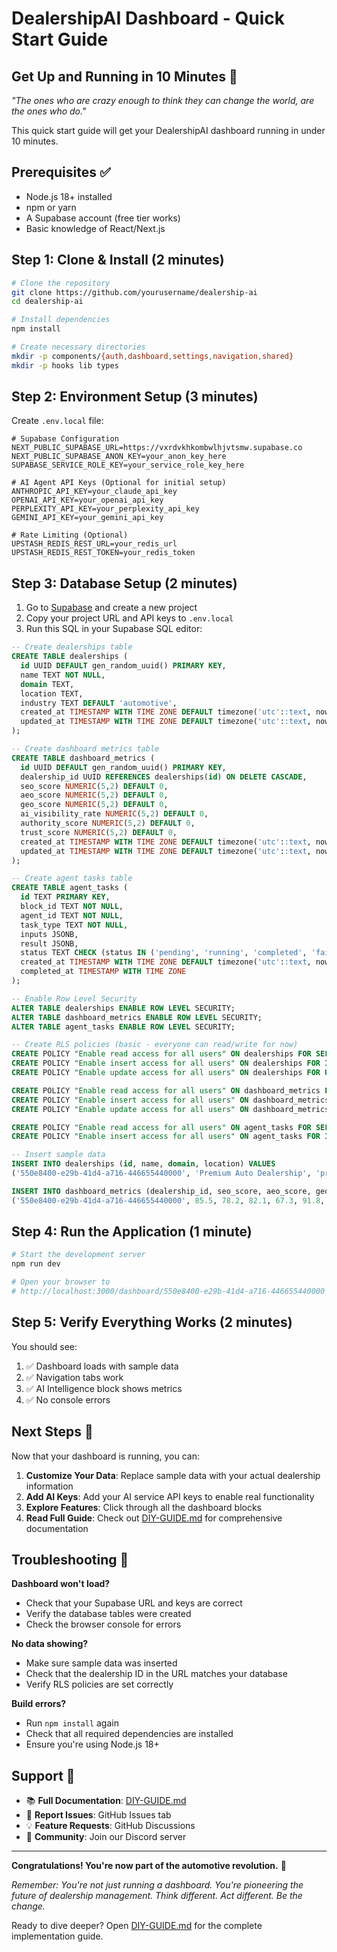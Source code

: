 # DealershipAI Dashboard - Quick Start Guide
## Get Up and Running in 10 Minutes 🚀

*"The ones who are crazy enough to think they can change the world, are the ones who do."*

This quick start guide will get your DealershipAI dashboard running in under 10 minutes.

## Prerequisites ✅

- Node.js 18+ installed
- npm or yarn
- A Supabase account (free tier works)
- Basic knowledge of React/Next.js

## Step 1: Clone & Install (2 minutes)

```bash
# Clone the repository
git clone https://github.com/yourusername/dealership-ai
cd dealership-ai

# Install dependencies
npm install

# Create necessary directories
mkdir -p components/{auth,dashboard,settings,navigation,shared}
mkdir -p hooks lib types
```

## Step 2: Environment Setup (3 minutes)

Create `.env.local` file:

```env
# Supabase Configuration
NEXT_PUBLIC_SUPABASE_URL=https://vxrdvkhkombwlhjvtsmw.supabase.co
NEXT_PUBLIC_SUPABASE_ANON_KEY=your_anon_key_here
SUPABASE_SERVICE_ROLE_KEY=your_service_role_key_here

# AI Agent API Keys (Optional for initial setup)
ANTHROPIC_API_KEY=your_claude_api_key
OPENAI_API_KEY=your_openai_api_key
PERPLEXITY_API_KEY=your_perplexity_api_key
GEMINI_API_KEY=your_gemini_api_key

# Rate Limiting (Optional)
UPSTASH_REDIS_REST_URL=your_redis_url
UPSTASH_REDIS_REST_TOKEN=your_redis_token
```

## Step 3: Database Setup (2 minutes)

1. Go to [Supabase](https://supabase.com) and create a new project
2. Copy your project URL and API keys to `.env.local`
3. Run this SQL in your Supabase SQL editor:

```sql
-- Create dealerships table
CREATE TABLE dealerships (
  id UUID DEFAULT gen_random_uuid() PRIMARY KEY,
  name TEXT NOT NULL,
  domain TEXT,
  location TEXT,
  industry TEXT DEFAULT 'automotive',
  created_at TIMESTAMP WITH TIME ZONE DEFAULT timezone('utc'::text, now()) NOT NULL,
  updated_at TIMESTAMP WITH TIME ZONE DEFAULT timezone('utc'::text, now()) NOT NULL
);

-- Create dashboard metrics table
CREATE TABLE dashboard_metrics (
  id UUID DEFAULT gen_random_uuid() PRIMARY KEY,
  dealership_id UUID REFERENCES dealerships(id) ON DELETE CASCADE,
  seo_score NUMERIC(5,2) DEFAULT 0,
  aeo_score NUMERIC(5,2) DEFAULT 0,
  geo_score NUMERIC(5,2) DEFAULT 0,
  ai_visibility_rate NUMERIC(5,2) DEFAULT 0,
  authority_score NUMERIC(5,2) DEFAULT 0,
  trust_score NUMERIC(5,2) DEFAULT 0,
  created_at TIMESTAMP WITH TIME ZONE DEFAULT timezone('utc'::text, now()) NOT NULL,
  updated_at TIMESTAMP WITH TIME ZONE DEFAULT timezone('utc'::text, now()) NOT NULL
);

-- Create agent tasks table
CREATE TABLE agent_tasks (
  id TEXT PRIMARY KEY,
  block_id TEXT NOT NULL,
  agent_id TEXT NOT NULL,
  task_type TEXT NOT NULL,
  inputs JSONB,
  result JSONB,
  status TEXT CHECK (status IN ('pending', 'running', 'completed', 'failed', 'escalated')),
  created_at TIMESTAMP WITH TIME ZONE DEFAULT timezone('utc'::text, now()) NOT NULL,
  completed_at TIMESTAMP WITH TIME ZONE
);

-- Enable Row Level Security
ALTER TABLE dealerships ENABLE ROW LEVEL SECURITY;
ALTER TABLE dashboard_metrics ENABLE ROW LEVEL SECURITY;
ALTER TABLE agent_tasks ENABLE ROW LEVEL SECURITY;

-- Create RLS policies (basic - everyone can read/write for now)
CREATE POLICY "Enable read access for all users" ON dealerships FOR SELECT USING (true);
CREATE POLICY "Enable insert access for all users" ON dealerships FOR INSERT WITH CHECK (true);
CREATE POLICY "Enable update access for all users" ON dealerships FOR UPDATE USING (true);

CREATE POLICY "Enable read access for all users" ON dashboard_metrics FOR SELECT USING (true);
CREATE POLICY "Enable insert access for all users" ON dashboard_metrics FOR INSERT WITH CHECK (true);
CREATE POLICY "Enable update access for all users" ON dashboard_metrics FOR UPDATE USING (true);

CREATE POLICY "Enable read access for all users" ON agent_tasks FOR SELECT USING (true);
CREATE POLICY "Enable insert access for all users" ON agent_tasks FOR INSERT WITH CHECK (true);

-- Insert sample data
INSERT INTO dealerships (id, name, domain, location) VALUES
('550e8400-e29b-41d4-a716-446655440000', 'Premium Auto Dealership', 'premiumauto.com', 'Cape Coral, FL');

INSERT INTO dashboard_metrics (dealership_id, seo_score, aeo_score, geo_score, ai_visibility_rate, authority_score, trust_score) VALUES
('550e8400-e29b-41d4-a716-446655440000', 85.5, 78.2, 82.1, 67.3, 91.8, 88.4);
```

## Step 4: Run the Application (1 minute)

```bash
# Start the development server
npm run dev

# Open your browser to
# http://localhost:3000/dashboard/550e8400-e29b-41d4-a716-446655440000
```

## Step 5: Verify Everything Works (2 minutes)

You should see:
1. ✅ Dashboard loads with sample data
2. ✅ Navigation tabs work
3. ✅ AI Intelligence block shows metrics
4. ✅ No console errors

## Next Steps 🎯

Now that your dashboard is running, you can:

1. **Customize Your Data**: Replace sample data with your actual dealership information
2. **Add AI Keys**: Add your AI service API keys to enable real functionality
3. **Explore Features**: Click through all the dashboard blocks
4. **Read Full Guide**: Check out [DIY-GUIDE.md](./DIY-GUIDE.md) for comprehensive documentation

## Troubleshooting 🔧

**Dashboard won't load?**
- Check that your Supabase URL and keys are correct
- Verify the database tables were created
- Check the browser console for errors

**No data showing?**
- Make sure sample data was inserted
- Check that the dealership ID in the URL matches your database
- Verify RLS policies are set correctly

**Build errors?**
- Run `npm install` again
- Check that all required dependencies are installed
- Ensure you're using Node.js 18+

## Support 💬

- 📚 **Full Documentation**: [DIY-GUIDE.md](./DIY-GUIDE.md)
- 🐛 **Report Issues**: GitHub Issues tab
- 💡 **Feature Requests**: GitHub Discussions
- 💬 **Community**: Join our Discord server

---

**Congratulations! You're now part of the automotive revolution.** 🎉

*Remember: You're not just running a dashboard. You're pioneering the future of dealership management. Think different. Act different. Be the change.*

Ready to dive deeper? Open [DIY-GUIDE.md](./DIY-GUIDE.md) for the complete implementation guide.